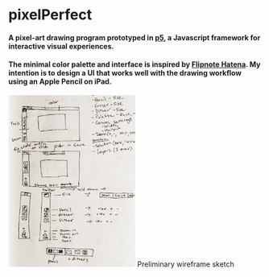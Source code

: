 # pixelPerfect
#### A pixel-art drawing program prototyped in <a target="_blank" href="https://p5js.org/">p5</a>, a Javascript framework for interactive visual experiences.
#### The minimal color palette and interface is inspired by <a target="_blank" href="https://en.wikipedia.org/wiki/Flipnote_Studio">Flipnote Hatena</a>. My intention is to design a UI that works well with the drawing workflow using an Apple Pencil on iPad.
<img src="wireframesketch.png" width="50%" style="align: center;">
Preliminary wireframe sketch
